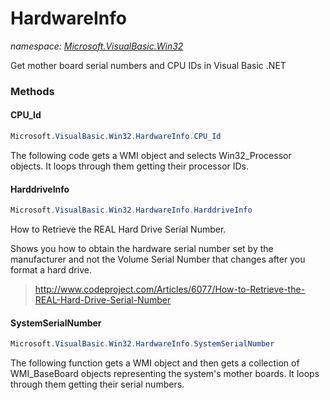 ﻿# HardwareInfo
_namespace: <a href="#" onClick="load('/docs/Microsoft.VisualBasic.Win32/index.md')">Microsoft.VisualBasic.Win32</a>_

Get mother board serial numbers and CPU IDs in Visual Basic .NET



### Methods

#### CPU_Id
```csharp
Microsoft.VisualBasic.Win32.HardwareInfo.CPU_Id
```
The following code gets a WMI object and selects Win32_Processor objects. It loops through them getting their processor IDs.

#### HarddriveInfo
```csharp
Microsoft.VisualBasic.Win32.HardwareInfo.HarddriveInfo
```
How to Retrieve the REAL Hard Drive Serial Number.
 
 Shows you how to obtain the hardware serial number set by the manufacturer and 
 not the Volume Serial Number that changes after you format a hard drive.
> 
>  http://www.codeproject.com/Articles/6077/How-to-Retrieve-the-REAL-Hard-Drive-Serial-Number
>  

#### SystemSerialNumber
```csharp
Microsoft.VisualBasic.Win32.HardwareInfo.SystemSerialNumber
```
The following function gets a WMI object and then gets a collection of WMI_BaseBoard objects 
 representing the system's mother boards. It loops through them getting their serial numbers.


